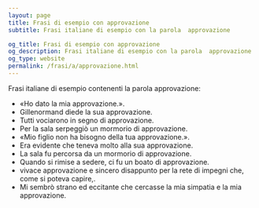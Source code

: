```yaml
---
layout: page
title: Frasi di esempio con approvazione 
subtitle: Frasi italiane di esempio con la parola  approvazione

og_title: Frasi di esempio con approvazione 
og_description: Frasi italiane di esempio con la parola  approvazione
og_type: website
permalink: /frasi/a/approvazione.html
---
```


Frasi italiane di esempio contenenti la parola approvazione:


- «Ho dato la mia approvazione.».
- Gillenormand diede la sua approvazione.
- Tutti vociarono in segno di approvazione.
- Per la sala serpeggiò un mormorio di approvazione.
- «Mio figlio non ha bisogno della tua approvazione.».
- Era evidente che teneva molto alla sua approvazione.
- La sala fu percorsa da un mormorio di approvazione.
- Quando si rimise a sedere, ci fu un boato di approvazione.
- vivace approvazione e sincero disappunto per la rete di impegni che, come si poteva capire,.
- Mi sembrò strano ed eccitante che cercasse la mia simpatia e la mia approvazione.
